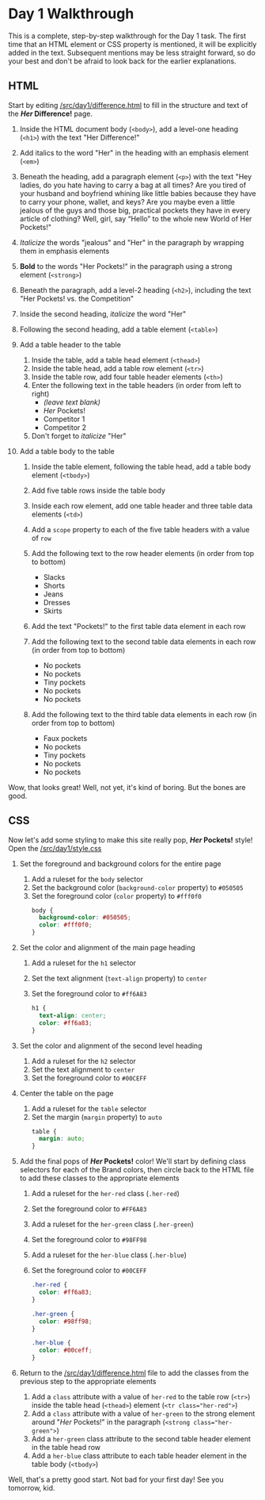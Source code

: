 # Day 1 Walkthrough

This is a complete, step-by-step walkthrough for the Day 1 task. The first time that an HTML element or CSS property is mentioned, it will be explicitly added in the text. Subsequent mentions may be less straight forward, so do your best and don't be afraid to look back for the earlier explanations.

## HTML

Start by editing [/src/day1/difference.html](../../src/day1/difference.html) to fill in the structure and text of the **_Her_ Difference!** page.

1. Inside the HTML document body (`<body>`), add a level-one heading (`<h1>`) with the text "Her Difference!"
1. Add italics to the word "Her" in the heading with an emphasis element (`<em>`)
1. Beneath the heading, add a paragraph element (`<p>`) with the text "Hey ladies, do you hate having to carry a bag at all times? Are you tired of your husband and boyfriend whining like little babies because they have to carry your phone, wallet, and keys? Are you maybe even a little jealous of the guys and those big, practical pockets they have in every article of clothing? Well, girl, say “Hello” to the whole new World of Her Pockets!"
1. _Italicize_ the words "jealous" and "Her" in the paragraph by wrapping them in emphasis elements
1. **Bold** to the words "Her Pockets!" in the paragraph using a strong element (`<strong>`)
1. Beneath the paragraph, add a level-2 heading (`<h2>`), including the text "Her Pockets! vs. the Competition"
1. Inside the second heading, _italicize_ the word "Her"
1. Following the second heading, add a table element (`<table>`)
1. Add a table header to the table

   1. Inside the table, add a table head element (`<thead>`)
   1. Inside the table head, add a table row element (`<tr>`)
   1. Inside the table row, add four table header elements (`<th>`)
   1. Enter the following text in the table headers (in order from left to right)
      - _(leave text blank)_
      - _Her_ Pockets!
      - Competitor 1
      - Competitor 2
   1. Don't forget to _italicize_ "Her"

1. Add a table body to the table

   1. Inside the table element, following the table head, add a table body element (`<tbody>`)
   1. Add five table rows inside the table body
   1. Inside each row element, add one table header and three table data elements (`<td>`)
   1. Add a `scope` property to each of the five table headers with a value of `row`
   1. Add the following text to the row header elements (in order from top to bottom)

      - Slacks
      - Shorts
      - Jeans
      - Dresses
      - Skirts

   1. Add the text "Pockets!" to the first table data element in each row
   1. Add the following text to the second table data elements in each row (in order from top to bottom)

      - No pockets
      - No pockets
      - Tiny pockets
      - No pockets
      - No pockets

   1. Add the following text to the third table data elements in each row (in order from top to bottom)

      - Faux pockets
      - No pockets
      - Tiny pockets
      - No pockets
      - No pockets

Wow, that looks great! Well, not yet, it's kind of boring. But the bones are good.

## CSS

Now let's add some styling to make this site really pop, **_Her_ Pockets!** style! Open the [/src/day1/style.css](../../src/day1/style.css)

1. Set the foreground and background colors for the entire page
   1. Add a ruleset for the `body` selector
   1. Set the background color (`background-color` property) to `#050505`
   1. Set the foreground color (`color` property) to `#fff0f0`
      ```css
      body {
        background-color: #050505;
        color: #fff0f0;
      }
      ```
1. Set the color and alignment of the main page heading

   1. Add a ruleset for the `h1` selector
   1. Set the text alignment (`text-align` property) to `center`
   1. Set the foreground color to `#ff6A83`

      ```css
      h1 {
        text-align: center;
        color: #ff6a83;
      }
      ```

1. Set the color and alignment of the second level heading

   1. Add a ruleset for the `h2` selector
   1. Set the text alignment to `center`
   1. Set the foreground color to `#00CEFF`

1. Center the table on the page
   1. Add a ruleset for the `table` selector
   1. Set the margin (`margin` property) to `auto`
      ```css
      table {
        margin: auto;
      }
      ```
1. Add the final pops of **_Her_ Pockets!** color! We'll start by defining class selectors for each of the Brand colors, then circle back to the HTML file to add these classes to the appropriate elements

   1. Add a ruleset for the `her-red` class (`.her-red`)
   1. Set the foreground color to `#FF6A83`
   1. Add a ruleset for the `her-green` class (`.her-green`)
   1. Set the foreground color to `#98FF98`
   1. Add a ruleset for the `her-blue` class (`.her-blue`)
   1. Set the foreground color to `#00CEFF`

      ```css
      .her-red {
        color: #ff6a83;
      }

      .her-green {
        color: #98ff98;
      }

      .her-blue {
        color: #00ceff;
      }
      ```

1. Return to the [/src/day1/difference.html](../../src/day1/difference.html) file to add the classes from the previous step to the appropriate elements
   1. Add a `class` attribute with a value of `her-red` to the table row (`<tr>`) inside the table head (`<thead>`) element (`<tr class="her-red">`)
   1. Add a `class` attribute with a value of `her-green` to the strong element around "_Her_ Pockets!" in the paragraph (`<strong class="her-green">`)
   1. Add a `her-green` class attribute to the second table header element in the table head row
   1. Add a `her-blue` class attribute to each table header element in the table body (`<tbody>`)

Well, that's a pretty good start. Not bad for your first day! See you tomorrow, kid.
